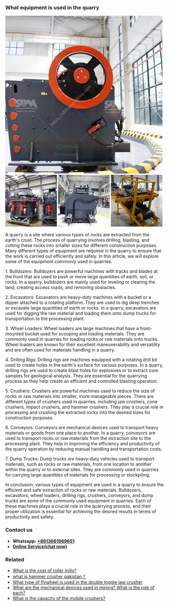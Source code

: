 <h3>What equipment is used in the quarry</h3><img src='1701743110.jpg' alt=''><p>A quarry is a site where various types of rocks are extracted from the earth's crust. The process of quarrying involves drilling, blasting, and cutting these rocks into smaller sizes for different construction purposes. Many different types of equipment are required in the quarry to ensure that the work is carried out efficiently and safely. In this article, we will explore some of the equipment commonly used in quarries.</p><p>1. Bulldozers: Bulldozers are powerful machines with tracks and blades at the front that are used to push or move large quantities of earth, soil, or rocks. In a quarry, bulldozers are mainly used for leveling or clearing the land, creating access roads, and removing obstacles.</p><p>2. Excavators: Excavators are heavy-duty machines with a bucket or a dipper attached to a rotating platform. They are used to dig deep trenches or excavate large quantities of earth or rocks. In a quarry, excavators are used for digging the raw material and loading them onto dump trucks for transportation to the processing plant.</p><p>3. Wheel Loaders: Wheel loaders are large machines that have a front-mounted bucket used for scooping and loading materials. They are commonly used in quarries for loading rocks or raw materials onto trucks. Wheel loaders are known for their excellent maneuverability and versatility and are often used for materials handling in a quarry.</p><p>4. Drilling Rigs: Drilling rigs are machines equipped with a rotating drill bit used to create holes in the earth's surface for various purposes. In a quarry, drilling rigs are used to create blast holes for explosives or to extract core samples for geological analysis. They are essential for the quarrying process as they help create an efficient and controlled blasting operation.</p><p>5. Crushers: Crushers are powerful machines used to reduce the size of rocks or raw materials into smaller, more manageable pieces. There are different types of crushers used in quarries, including jaw crushers, cone crushers, impact crushers, and hammer crushers. They play a crucial role in processing and crushing the extracted rocks into the desired sizes for construction purposes.</p><p>6. Conveyors: Conveyors are mechanical devices used to transport heavy materials or goods from one place to another. In a quarry, conveyors are used to transport rocks or raw materials from the extraction site to the processing plant. They help in improving the efficiency and productivity of the quarry operation by reducing manual handling and transportation costs.</p><p>7. Dump Trucks: Dump trucks are heavy-duty vehicles used to transport materials, such as rocks or raw materials, from one location to another within the quarry or to external sites. They are commonly used in quarries for carrying large quantities of materials for processing or stockpiling.</p><p>In conclusion, various types of equipment are used in a quarry to ensure the efficient and safe extraction of rocks or raw materials. Bulldozers, excavators, wheel loaders, drilling rigs, crushers, conveyors, and dump trucks are some of the commonly used equipment in quarries. Each of these machines plays a crucial role in the quarrying process, and their proper utilization is essential for achieving the desired results in terms of productivity and safety.</p><h3>Contact us</h3><ul><li><strong>Whatsapp:&nbsp;<a href="https://wa.me/8613661969651">+8613661969651</a></strong></li><li><a href="https://swt.shibang-china.com/?git&amp;zhl&amp;What equipment is used in the quarry"><strong>Online Service(chat now)</strong></a></li></ul><h3>Related</h3><ul><li><a href='What is the cost of roller mills.md'>What is the cost of roller mills?</a></li><li><a href='what is hammer crusher pakistan？.md'>what is hammer crusher pakistan？</a></li><li><a href='What type of flywheel is used in the double toggle jaw crusher.md'>What type of flywheel is used in the double toggle jaw crusher</a></li><li><a href='What are the mechanical devices used in mining What is the role of each.md'>What are the mechanical devices used in mining? What is the role of each?</a></li><li><a href='What is the capacity of the mobile crushers.md'>What is the capacity of the mobile crushers?</a></li></ul>